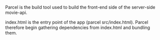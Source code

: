 Parcel is the build tool used to build the front-end side of the server-side movie-api.

index.html is the entry point of the app (parcel src/index.html). Parcel therefore begin gathering dependencies from index.html and bundling them.